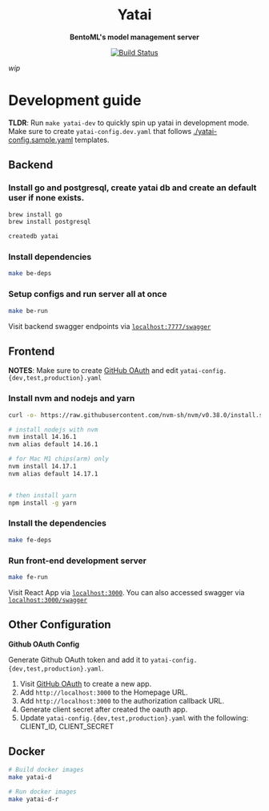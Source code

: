 <div align="center">
    <h1 align="center">Yatai</h1>
    <p><strong>BentoML's model management server<br></strong></p>
    <p align="center">
        <a href="https://github.com/bentoml/yatai/actions/workflows/cicd.yml">
            <img alt="Build Status" src="https://github.com/bentoml/yatai/actions/workflows/cicd.yml/badge.svg">
        </a>
    </p>
</div>

_wip_

# Development guide

__TLDR__: Run `make yatai-dev` to quickly spin up yatai in development mode. Make sure to create `yatai-config.dev.yaml` that follows [./yatai-config.sample.yaml](./yatai-config.sample.yaml) templates.

## Backend

### Install go and postgresql, create yatai db and create an default user if none exists.

```bash
brew install go
brew install postgresql

createdb yatai
```

### Install dependencies
```bash
make be-deps
```

### Setup configs and run server all at once

```bash
make be-run
```

Visit backend swagger endpoints via [`localhost:7777/swagger`](http://localhost:7777/swagger)

## Frontend

__NOTES__: Make sure to create [GitHub OAuth](https://docs.github.com/en/developers/apps/building-oauth-apps/creating-an-oauth-app) and edit `yatai-config.{dev,test,production}.yaml`

### Install nvm and nodejs and yarn

```bash
curl -o- https://raw.githubusercontent.com/nvm-sh/nvm/v0.38.0/install.sh | bash

# install nodejs with nvm
nvm install 14.16.1
nvm alias default 14.16.1

# for Mac M1 chips(arm) only
nvm install 14.17.1
nvm alias default 14.17.1


# then install yarn
npm install -g yarn
```

### Install the dependencies

```bash
make fe-deps
```

### Run front-end development server

```bash
make fe-run
```

Visit React App via [`localhost:3000`](http://localhost:3000). You can also accessed swagger via [`localhost:3000/swagger`](http://localhost:3000/swagger)


## Other Configuration

**Github OAuth Config**

Generate Github OAuth token and add it to `yatai-config.{dev,test,production}.yaml`.
1. Visit [GitHub OAuth](https://docs.github.com/en/developers/apps/building-oauth-apps/creating-an-oauth-app) to create a new app.
2. Add `http://localhost:3000` to the Homepage URL.
3. Add `http://localhost:3000` to the authorization callback URL.
4. Generate client secret after created the oauth app.
5. Update `yatai-config.{dev,test,production}.yaml` with the following: CLIENT_ID, CLIENT_SECRET


## Docker

```bash
# Build docker images
make yatai-d

# Run docker images
make yatai-d-r
```
